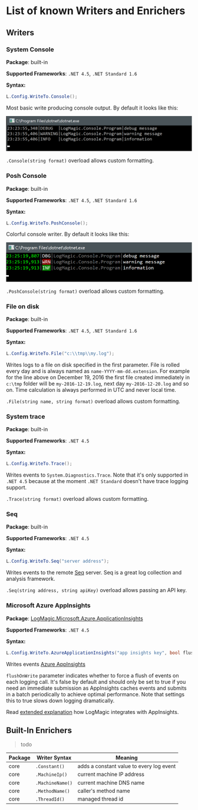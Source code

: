 # List of known Writers and Enrichers

## Writers

### System Console

**Package**: built-in

**Supported Frameworks**: `.NET 4.5`, `.NET Standard 1.6`

**Syntax:**
```csharp
L.Config.WriteTo.Console();
```

Most basic write producing console output. By default it looks like this:

![Writers Console Default](img/writers-console-default.png)

`.Console(string format)` overload allows custom formatting.

### Posh Console

**Package**: built-in

**Supported Frameworks**: `.NET 4.5`, `.NET Standard 1.6`

**Syntax:**
```csharp
L.Config.WriteTo.PoshConsole();
```

Colorful console writer. By default it looks like this:

![Writers Console Default](img/writers-poshconsole-default.png)

`.PoshConsole(string format)` overload allows custom formatting.

### File on disk

**Package**: built-in

**Supported Frameworks**: `.NET 4.5`, `.NET Standard 1.6`

**Syntax:**
```csharp
L.Config.WriteTo.File("c:\\tmp\\my.log");
```

Writes logs to a file on disk specified in the first parameter. File is rolled every day and is always named as `name-YYYY-mm-dd.extension`. For example for the line above on December 19, 2016 the first file created immediately in `c:\tmp` folder will be `my-2016-12-19.log`, next day `my-2016-12-20.log` and so on. Time calculation is always performed in UTC and never local time.

`.File(string name, string format)` overload allows custom formatting.

### System trace

**Package**: built-in

**Supported Frameworks**: `.NET 4.5`

**Syntax:**
```csharp
L.Config.WriteTo.Trace();
```
Writes events to `System.Diagnostics.Trace`. Note that it's only supported in `.NET 4.5` because at the moment `.NET Standard` doesn't have trace logging support.

`.Trace(string format)` overload allows custom formatting.

### Seq

**Package**: built-in

**Supported Frameworks**: `.NET 4.5`

**Syntax:**
```csharp
L.Config.WriteTo.Seq("server address");
```
Writes events to the remote [Seq](https://getseq.net/) server. Seq is a great log collection and analysis framework.

`.Seq(string address, string apiKey)` overload allows passing an API key.

### Microsoft Azure AppInsights

**Package**: [LogMagic.Microsoft.Azure.ApplicationInsights](https://www.nuget.org/packages/LogMagic.Microsoft.Azure.ApplicationInsights/)

**Supported Frameworks**: `.NET 4.5`

**Syntax:**
```csharp
L.Config.WriteTo.AzureApplicationInsights("app insights key", bool flushOnWrite = false);
```
Writes events [Azure AppInsights](https://azure.microsoft.com/en-us/services/application-insights/)

`flushOnWrite` parameter indicates whether to force a flush of events on each logging call. It's false by default and should only be set to true if you need an immediate submission as AppInsights caches events and submits in a batch periodically to achieve optimal performance. Note that settings this to true slows down logging dramatically.

Read [extended explanation](packages/azure-appinsights.md) how LogMagic integrates with AppInsights.


## Built-In Enrichers

> todo

| Package     | Writer Syntax | Meaning        |
|-------------|---------------|----------------|
|  core       |  `.Constant()` | adds a constant value to every log event |
| core | `.MachineIp()` | current machine IP address |
| core | `.MachineName()` | current machine DNS name |
| core | `.MethodName()` | caller's method name |
| core | `.ThreadId()` | managed thread id |
